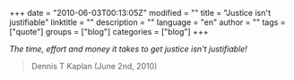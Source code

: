 +++
date = "2010-06-03T00:13:05Z"
modified = ""
title = "Justice isn't justifiable"
linktitle = ""
description = ""
language = "en"
author = ""
tags = ["quote"]
groups = ["blog"]
categories = ["blog"]
+++


_The time, effort and money it takes to get justice isn't justifiable!_


> Dennis T Kaplan (June 2nd, 2010)
